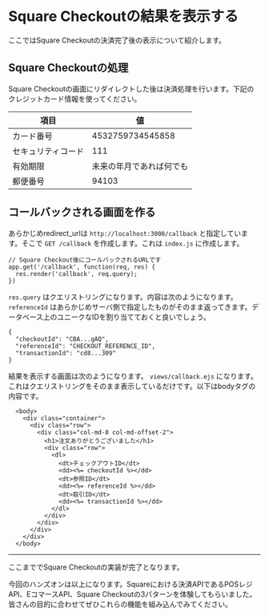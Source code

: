 # Square Checkoutの結果を表示する

ここではSquare Checkoutの決済完了後の表示について紹介します。

## Square Checkoutの処理

Square Checkoutの画面にリダイレクトした後は決済処理を行います。下記のクレジットカード情報を使ってください。

|項目|値|
|---|---|
|カード番号|4532759734545858|
|セキュリティコード|111|
|有効期限|未来の年月であれば何でも|
|郵便番号|94103|

## コールバックされる画面を作る

あらかじめredirect_urlは `http://localhost:3000/callback` と指定しています。そこで `GET /callback` を作成します。これは `index.js` に作成します。

```
// Square Checkout後にコールバックされるURLです
app.get('/callback', function(req, res) {
  res.render('callback', req.query);
})
```

`res.query` はクエリストリングになります。内容は次のようになります。 `referenceId` はあらかじめサーバ側で指定したものがそのまま返ってきます。データベース上のユニークなIDを割り当てておくと良いでしょう。

```
{
  "checkoutId": "CBA...gAQ", 
  "referenceId": "CHECKOUT_REFERENCE_ID", 
  "transactionId": "cd8...309"
}
```

結果を表示する画面は次のようになります。 `views/callback.ejs` になります。これはクエリストリングをそのまま表示しているだけです。以下はbodyタグの内容です。

```
  <body>
    <div class="container">
      <div class="row">
        <div class="col-md-8 col-md-offset-2">
          <h1>注文ありがとうございました</h1>
          <div class="row">
            <dl>
              <dt>チェックアウトID</dt>
              <dd><%= checkoutId %></dd>
              <dt>参照ID</dt>
              <dd><%= referenceId %></dd>
              <dt>取引ID</dt>
              <dd><%= transactionId %></dd>
            </dl>
          </div>
        </div>
      </div>
    </div>
  </body>
```

----

ここまででSquare Checkoutの実装が完了となります。

今回のハンズオンは以上になります。Squareにおける決済APIであるPOSレジAPI、EコマースAPI、Square Checkoutの3パターンを体験してもらいました。皆さんの目的に合わせてぜひこれらの機能を組み込んでみてください。
